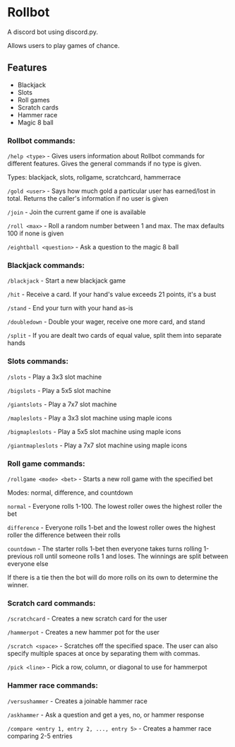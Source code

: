 # Rollbot
A discord bot using discord.py.

Allows users to play games of chance.

## Features
- Blackjack
- Slots
- Roll games
- Scratch cards
- Hammer race
- Magic 8 ball


### Rollbot commands:
`/help <type>` - Gives users information about Rollbot commands for different features. Gives the general commands if no type is given.

Types: blackjack, slots, rollgame, scratchcard, hammerrace

`/gold <user>` - Says how much gold a particular user has earned/lost in total. Returns the caller's information if no user is given

`/join` - Join the current game if one is available

`/roll <max>` - Roll a random number between 1 and max. The max defaults 100 if none is given

`/eightball <question>` - Ask a question to the magic 8 ball

   
### Blackjack commands:
`/blackjack` - Start a new blackjack game

`/hit` - Receive a card. If your hand's value exceeds 21 points, it's a bust

`/stand` - End your turn with your hand as-is

`/doubledown` - Double your wager, receive one more card, and stand

`/split` - If you are dealt two cards of equal value, split them into separate hands

### Slots commands:
`/slots` - Play a 3x3 slot machine

`/bigslots` - Play a 5x5 slot machine

`/giantslots` - Play a 7x7 slot machine

`/mapleslots` - Play a 3x3 slot machine using maple icons

`/bigmapleslots` - Play a 5x5 slot machine using maple icons

`/giantmapleslots` - Play a 7x7 slot machine using maple icons

### Roll game commands:
`/rollgame <mode> <bet>` - Starts a new roll game with the specified bet

Modes: normal, difference, and countdown

`normal` - Everyone rolls 1-100. The lowest roller owes the highest roller the bet

`difference` - Everyone rolls 1-bet and the lowest roller owes the highest roller the difference between their rolls

`countdown` - The starter rolls 1-bet then everyone takes turns rolling 1-previous roll until someone rolls 1 and loses. The winnings are split between everyone else

If there is a tie then the bot will do more rolls on its own to determine the winner.


### Scratch card commands:
`/scratchcard` - Creates a new scratch card for the user

`/hammerpot` - Creates a new hammer pot for the user

`/scratch <space>` - Scratches off the specified space. The user can also specify multiple spaces at once by separating them with commas.

`/pick <line>` - Pick a row, column, or diagonal to use for hammerpot

### Hammer race commands:

`/versushammer` - Creates a joinable hammer race

`/askhammer` - Ask a question and get a yes, no, or hammer response

`/compare <entry 1, entry 2, ..., entry 5>` - Creates a hammer race comparing 2-5 entries






